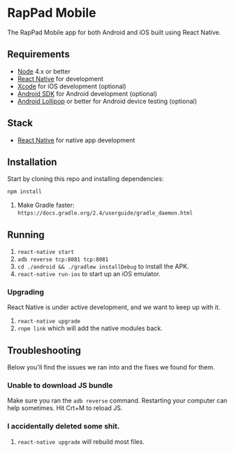 # RapPad Mobile

The RapPad Mobile app for both Android and iOS built using React Native.

## Requirements

- [Node](https://nodejs.org) 4.x or better
- [React Native](http://facebook.github.io/react-native/docs/getting-started.html) for development
- [Xcode](https://developer.apple.com/xcode/) for iOS development (optional)
- [Android SDK](https://developer.android.com/sdk/) for Android development (optional)
- [Android Lollipop](https://www.android.com/versions/lollipop-5-0/) or better for Android device testing (optional)

## Stack

- [React Native](http://facebook.github.io/react-native/) for native app development

## Installation

Start by cloning this repo and installing dependencies:

```sh
npm install
```

1. Make Gradle faster: `https://docs.gradle.org/2.4/userguide/gradle_daemon.html`

## Running

1. `react-native start`
2. `adb reverse tcp:8081 tcp:8081`
3. `cd ./android && ./gradlew installDebug` to install the APK.
4. `react-native run-ios` to start up an iOS emulator.

### Upgrading

React Native is under active development, and we want to keep up with it.

1. `react-native upgrade`
2. `rnpm link` which will add the native modules back.

## Troubleshooting

Below you'll find the issues we ran into and the fixes we found for them.

### Unable to download JS bundle

Make sure you ran the `adb reverse` command. Restarting your computer can help sometimes. Hit Crt+M to reload JS.

### I accidentally deleted some shit.

1. `react-native upgrade` will rebuild most files.
